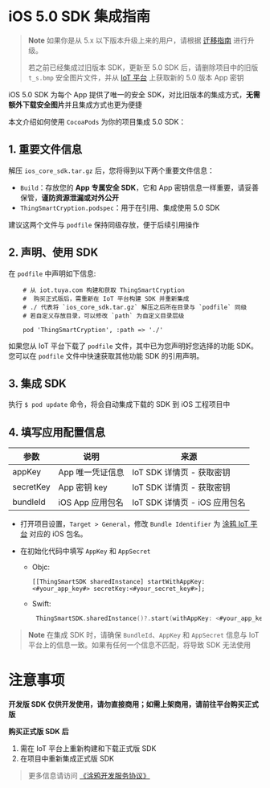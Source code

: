 # iOS 5.0 SDK 集成指南
> **Note**
> 如果你是从 5.x 以下版本升级上来的用户，请根据 [迁移指南](https://developer.tuya.com/cn/docs/app-development/migration_guide?id=Kci3zqm3wlcut) 进行升级。
> 
> 若之前已经集成过旧版本 SDK，更新至 5.0 SDK 后，请删除项目中的旧版 `t_s.bmp` 安全图片文件，并从 [IoT 平台](https://iot.tuya.com/oem/sdkList) 上获取新的 5.0 版本 App 密钥

iOS 5.0 SDK 为每个 App 提供了唯一的安全 SDK，对比旧版本的集成方式，**无需额外下载安全图片**并且集成方式也更为便捷

本文介绍如何使用 `CocoaPods` 为你的项目集成 5.0 SDK：

## 1. 重要文件信息
解压 `ios_core_sdk.tar.gz` 后，您将得到以下两个重要文件信息：

- `Build`：存放您的 **App 专属安全 SDK**，它和 App 密钥信息一样重要，请妥善保管，**谨防资源泄漏或对外公开**
- `ThingSmartCryption.podspec`：用于在引用、集成使用 5.0 SDK

建议这两个文件与 `podfile` 保持同级存放，便于后续引用操作

## 2. 声明、使用 SDK

在 `podfile` 中声明如下信息:

```
    # 从 iot.tuya.com 构建和获取 ThingSmartCryption
    #  购买正式版后，需重新在 IoT 平台构建 SDK 并重新集成
    # ./ 代表将 `ios_core_sdk.tar.gz` 解压之后所在目录与 `podfile` 同级
    # 若自定义存放目录，可以修改 `path` 为自定义目录层级
    
    pod 'ThingSmartCryption', :path => './'
```

如果您从 IoT 平台下载了 `podfile` 文件，其中已为您声明好您选择的功能 SDK。您可以在 `podfile` 文件中快速获取其他功能 SDK 的引用声明。

## 3. 集成 SDK
执行 `$ pod update` 命令，将会自动集成下载的 SDK 到 iOS 工程项目中


## 4. 填写应用配置信息
| **参数** | **说明** |  **来源**|
| ---- | ---- | ---- | 
| appKey | App 唯一凭证信息 | IoT SDK 详情页 - 获取密钥| 
| secretKey | App 密钥 key |  IoT SDK 详情页 - 获取密钥 | 
| bundleId | iOS App 应用包名 |  IoT SDK 详情页 - iOS 应用包名 | 

- 打开项目设置，`Target > General`，修改 `Bundle Identifier` 为 [涂鸦 IoT 平台](https://iot.tuya.com/oem/sdkList) 对应的 iOS 包名。

- 在初始化代码中填写 `AppKey` 和 `AppSecret`
    - Objc:
        ```objc
        [[ThingSmartSDK sharedInstance] startWithAppKey:<#your_app_key#> secretKey:<#your_secret_key#>];
         ```

    - Swift:
        ```swift
         ThingSmartSDK.sharedInstance()?.start(withAppKey: <#your_app_key#>, secretKey: <#your_secret_key#>)
        ```


> **Note**
> 在集成 SDK 时，请确保 `BundleId`、`AppKey` 和 `AppSecret` 信息与 IoT 平台上的信息一致。如果有任何一个信息不匹配，将导致 SDK 无法使用


# 注意事项
**开发版 SDK 仅供开发使用，请勿直接商用；如需上架商用，请前往平台购买正式版**

**购买正式版 SDK 后**
1. 需在 IoT 平台上重新构建和下载正式版 SDK
2. 在项目中重新集成正式版 SDK

> 更多信息请访问 [《涂鸦开发服务协议》](https://www.tuya.com/vas/contract?file=oceanus%2Ffile%2Fed50a9ee-8780-578f-87ca-7123195afa45.md)